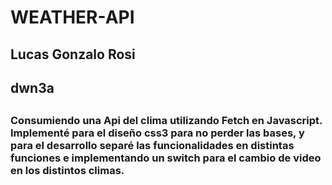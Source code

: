 # WEATHER-API

## Lucas Gonzalo Rosi
## dwn3a
## 

### Consumiendo una Api del clima utilizando Fetch en Javascript. Implementé para el diseño css3 para no perder las bases, y para el desarrollo separé las funcionalidades en distintas funciones e implementando un switch para el cambio de video en los distintos climas.  
